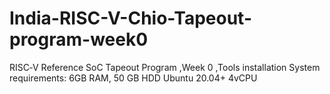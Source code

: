# India-RISC-V-Chio-Tapeout-program-week0
RISC‑V Reference SoC Tapeout Program ,Week 0 ,Tools installation 
System requirements:
6GB RAM, 50 GB HDD 
Ubuntu 20.04+ 
4vCPU
